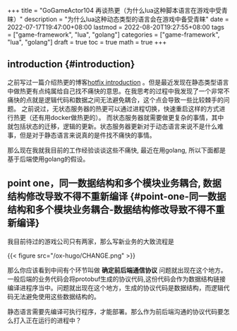 +++
title = "GoGameActor104 再谈热更（为什么lua这种脚本语言在游戏中受青睐）"
description = "为什么lua这种动态类型的语言会在游戏中备受青睐"
date = 2022-07-17T19:47:00+08:00
lastmod = 2022-08-20T19:27:55+08:00
tags = ["game-framework", "lua", "golang"]
categories = ["game-framework", "lua", "golang"]
draft = true
toc = true
math = true
+++

<!--more-->


## introduction {#introduction}

之前写过一篇介绍热更的博客[hotfix introduction](https://jidibinlin.github.io/gamehotfix/) 。但是最近发现在静态类型语言中做热更有点纯属给自己找不痛快的意思。在我思考的过程中我发现了一个非常不痛快的点就是逻辑代码和数据之间无法避免耦合，这个点会导致一些比较棘手的问题。
之前说过，无状态服务器的热更可以通过进程切换，快速重启这样的方式进行热更（还有用docker做热更的）。 而状态服务器就需要做更复杂的事情，其中就包括状态的迁移，逻辑的更新。状态服务器更新对于动态语言来说不是什么难事，但是对于静态语言来说真的是件找不痛快的事情。

那么现在我就我目前的工作经验谈谈这些不痛快, 最近在用golang, 所以下面都是基于后端使用golang的假设。


## point one，同一数据结构和多个模块业务耦合, 数据结构修改导致不得不重新编译 {#point-one-同一数据结构和多个模块业务耦合-数据结构修改导致不得不重新编译}

我目前待过的游戏公司只有两家，那么写新业务的大致流程是

{{< figure src="/ox-hugo/CHANGE.png" >}}

那么你应该看到中间有个环节叫做 **确定前后端通信协议** 问题就出现在这个地方。一般后端的业务代码会将protobuf生成的协议代码,这份代码会作为数据结构链接编译进程序当中。问题就出现在这个地方，生成的协议代码是数据结构，而逻辑代码无法避免使用这些数据结构的。

静态语言需要先编译可执行程序，才能部署。那么作为前后端沟通的协议代码要怎么打入正在运行的进程中？
